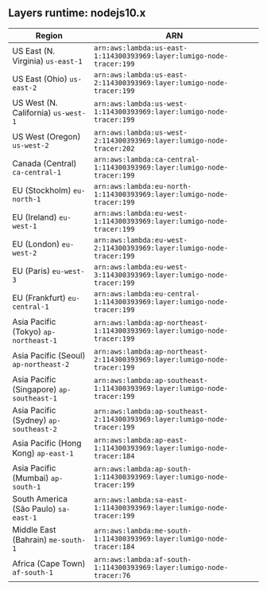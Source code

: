 Layers runtime: nodejs10.x
----
| Region | ARN |
| --- | --- |
|US East (N. Virginia)  `us-east-1`|`arn:aws:lambda:us-east-1:114300393969:layer:lumigo-node-tracer:199`|
|US East (Ohio)  `us-east-2`|`arn:aws:lambda:us-east-2:114300393969:layer:lumigo-node-tracer:199`|
|US West (N. California)  `us-west-1`|`arn:aws:lambda:us-west-1:114300393969:layer:lumigo-node-tracer:199`|
|US West (Oregon)  `us-west-2`|`arn:aws:lambda:us-west-2:114300393969:layer:lumigo-node-tracer:202`|
|Canada (Central)  `ca-central-1`|`arn:aws:lambda:ca-central-1:114300393969:layer:lumigo-node-tracer:199`|
|EU (Stockholm)  `eu-north-1`|`arn:aws:lambda:eu-north-1:114300393969:layer:lumigo-node-tracer:199`|
|EU (Ireland)  `eu-west-1`|`arn:aws:lambda:eu-west-1:114300393969:layer:lumigo-node-tracer:199`|
|EU (London)  `eu-west-2`|`arn:aws:lambda:eu-west-2:114300393969:layer:lumigo-node-tracer:199`|
|EU (Paris)  `eu-west-3`|`arn:aws:lambda:eu-west-3:114300393969:layer:lumigo-node-tracer:199`|
|EU (Frankfurt)  `eu-central-1`|`arn:aws:lambda:eu-central-1:114300393969:layer:lumigo-node-tracer:199`|
|Asia Pacific (Tokyo)  `ap-northeast-1`|`arn:aws:lambda:ap-northeast-1:114300393969:layer:lumigo-node-tracer:199`|
|Asia Pacific (Seoul)  `ap-northeast-2`|`arn:aws:lambda:ap-northeast-2:114300393969:layer:lumigo-node-tracer:199`|
|Asia Pacific (Singapore)  `ap-southeast-1`|`arn:aws:lambda:ap-southeast-1:114300393969:layer:lumigo-node-tracer:199`|
|Asia Pacific (Sydney)  `ap-southeast-2`|`arn:aws:lambda:ap-southeast-2:114300393969:layer:lumigo-node-tracer:199`|
|Asia Pacific (Hong Kong)  `ap-east-1`|`arn:aws:lambda:ap-east-1:114300393969:layer:lumigo-node-tracer:184`|
|Asia Pacific (Mumbai)  `ap-south-1`|`arn:aws:lambda:ap-south-1:114300393969:layer:lumigo-node-tracer:199`|
|South America (São Paulo)  `sa-east-1`|`arn:aws:lambda:sa-east-1:114300393969:layer:lumigo-node-tracer:199`|
|Middle East (Bahrain)  `me-south-1`|`arn:aws:lambda:me-south-1:114300393969:layer:lumigo-node-tracer:184`|
|Africa (Cape Town)  `af-south-1`|`arn:aws:lambda:af-south-1:114300393969:layer:lumigo-node-tracer:76`|
